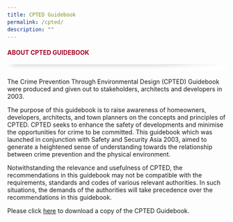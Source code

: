 ```yaml
---
title: CPTED Guidebook
permalink: /cpted/
description: ""
---
```

#### <font style="color:#a20427;">ABOUT CPTED GUIDEBOOK</font>

![](/images/About/header-border.png)


The Crime Prevention Through Environmental Design (CPTED) Guidebook were produced and given out to stakeholders, architects and developers in 2003.

The purpose of this guidebook is to raise awareness of homeowners, developers, architects, and town planners on the concepts and principles of CPTED. CPTED seeks to enhance the safety of developments and minimise the opportunities for crime to be committed. This guidebook which was launched in conjunction with Safety and Security Asia 2003, aimed to generate a heightened sense of understanding towards the relationship between crime prevention and the physical environment.

Notwithstanding the relevance and usefulness of CPTED, the recommendations in this guidebook may not be compatible with the requirements, standards and codes of various relevant authorities. In such situations, the demands of the authorities will take precedence over the recommendations in this guidebook.

Please click&nbsp;[here](https://appdev.ifdemo.com/ncpcorgsg/images/media/CPTED.pdf)&nbsp;to download a copy of the CPTED Guidebook.